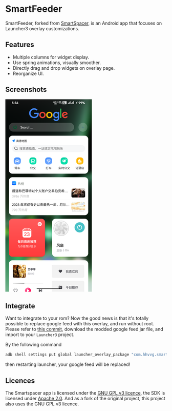 # SmartFeeder

SmartFeeder, forked from [SmartSpacer](https://github.com/KieronQuinn/Smartspacer), is an Android app that focuses on Launcher3 overlay customizations.

## Features

- Multiple columns for widget display.
- Use spring animations, visually smoother.
- Directly drag and drop widgets on overlay page.
- Reorganize UI.

## Screenshots

![Screenshots](assets/home_page.png)

## Integrate

Want to integrate to your rom? Now the good news is that it's totally possible to replace google feed with this overlay, and run without root. Please refer to [this commit](https://github.com/gitofleonardo/android_packages_apps_Launcher3/commit/caacdd3db6fee0da00da02f7771c93fa006a2302), download the modded google feed jar file, and import to your `Launcher3` project.

By the following command

```bash
adb shell settings put global launcher_overlay_package "com.hhvvg.smartfeeder"
```

then restarting launcher, your google feed will be replaced!

## Licences 

The Smartspacer app is licensed under the [GNU GPL v3 licence](https://github.com/KieronQuinn/Smartspacer/blob/main/LICENSE), the SDK is licensed under [Apache 2.0](https://github.com/KieronQuinn/Smartspacer/blob/main/sdk-core/LICENSE). And as a fork of the original project, this project also uses the GNU GPL v3 licence.